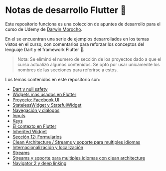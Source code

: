 # Notas de desarrollo Flutter 📔

Este repositorio funciona es una colección de apuntes de desarrollo para el curso de Udemy de [Darwin Morocho](https://www.udemy.com/course/flutter-desde-cero-darwin-morocho/).

En el se encuentran una serie de ejemplos desarrollados en los temas vistos en el curso, con comentarios para reforzar los conceptos del lenguaje Dart y el framework Flutter 📱.

>Nota: Se eliminó el numero de sección de los proyectos dado a que el curso actualizó algunos contenidos. Se optó por usar unicamente los nombres de las secciones para referirse a estos.

Los temas contenidos en este repositorio son:

* [Dart y null safety](https://github.com/ArturoDLG/notas_flutter/tree/main/seccion_2)
* [Widgets mas usados en Flutter](https://github.com/ArturoDLG/notas_flutter/tree/main/seccion_5)
* [Proyecto: Facebook UI](https://github.com/ArturoDLG/notas_flutter/tree/main/facebook_ui)
* [StatelessWidget y StatefulWidget](https://github.com/ArturoDLG/notas_flutter/tree/main/seccion_6)
* [Navegación y diálogos](https://github.com/ArturoDLG/notas_flutter/tree/main/seccion_7)
* [Inputs](https://github.com/ArturoDLG/notas_flutter/tree/main/seccion_8)
* [Keys](https://github.com/ArturoDLG/notas_flutter/tree/main/seccion_9)
* [El contexto en Flutter](https://github.com/ArturoDLG/notas_flutter/tree/main/seccion_10)
* [Inherited Widget](https://github.com/ArturoDLG/notas_flutter/tree/main/seccion_11)
* [Sección 12: Formularios](https://github.com/ArturoDLG/notas_flutter/tree/main/seccion_12)
* [Clean Architecture / Streams y soporte para multiples idiomas](https://github.com/ArturoDLG/notas_flutter/tree/main/seccion_14)
* [Internacionalización y localización](https://github.com/ArturoDLG/notas_flutter/tree/main/flutter-i18n)
* [Streams](https://github.com/ArturoDLG/notas_flutter/tree/main/flutter-streams)
* [Streams y soporte para multiples idiomas con clean architecture](https://github.com/ArturoDLG/notas_flutter/tree/main/seccion_14)
* [Navigator 2 y deep linking](https://github.com/ArturoDLG/notas_flutter/tree/main/flutter-navigator-2)